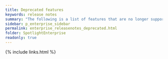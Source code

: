 ```yaml
---
title: Deprecated features
keywords: release notes
summary: "The following is a list of features that are no longer supported starting with Spotlight Enterprise 12.2"
sidebar: p_enterprise_sidebar
permalink: enterprise_releasenotes_deprecated.html
folder: SpotlightEnterprise
readonly: true
---
```



{% include links.html %}
